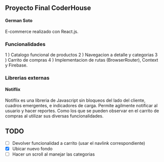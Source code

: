 ## Proyecto Final CoderHouse 
#### German Soto 

E-commerce realizado con React.js. 

### Funcionalidades 

1 ) Catalogo funcional de productos 
2 ) Navegacion a detalle y categorias
3 ) Carrito de compras 
4 ) Implementacion de rutas (BrowserRouter), Context y Firebase. 



### Librerias externas 

#### Notiflix 

Notiflix es una libreria de Javascript sin bloqueos del lado del cliente, cuadros emergentes, e indicadores de carga. 
Permite agilmente notificar al usuario y hacer reportes. Como los que se pueden observar en el carrito de compras al utilizar sus diversas funcionalidades. 


## TODO 

- [ ] Devolver funcionalidad a carrito (usar el navlink correspondiente)
- [X] Ubicar nuevo fondo 
- [ ] Hacer un scroll al manejar las categorias
